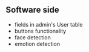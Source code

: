 ## Software side
- fields in admin's User table
- buttons functionality
- face detection 
- emotion detection
